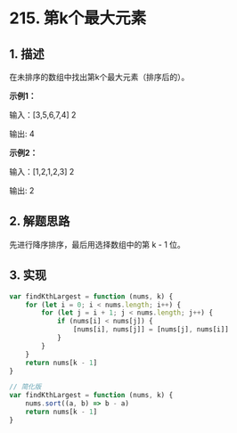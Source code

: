 # 215. 第k个最大元素

## 1. 描述

在未排序的数组中找出第k个最大元素（排序后的）。

**示例1：**

输入：[3,5,6,7,4] 2

输出: 4

**示例2：**

输入：[1,2,1,2,3] 2

输出: 2

## 2. 解题思路

先进行降序排序，最后用选择数组中的第 k - 1 位。

## 3. 实现

```js
var findKthLargest = function (nums, k) {
    for (let i = 0; i < nums.length; i++) {
        for (let j = i + 1; j < nums.length; j++) {
            if (nums[i] < nums[j]) {
                [nums[i], nums[j]] = [nums[j], nums[i]]
            }
        }
    }
    return nums[k - 1]
}

// 简化版
var findKthLargest = function (nums, k) {
    nums.sort((a, b) => b - a)
    return nums[k - 1]
}
```

<comment-comment/> 
 